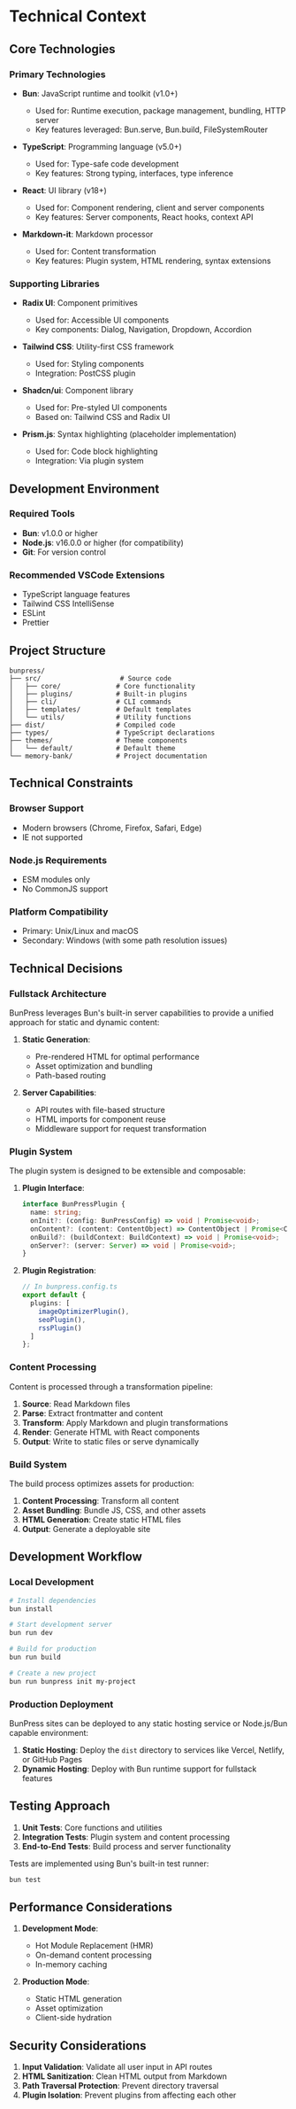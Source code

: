 # Technical Context

## Core Technologies

### Primary Technologies
- **Bun**: JavaScript runtime and toolkit (v1.0+)
  - Used for: Runtime execution, package management, bundling, HTTP server
  - Key features leveraged: Bun.serve, Bun.build, FileSystemRouter

- **TypeScript**: Programming language (v5.0+)
  - Used for: Type-safe code development
  - Key features: Strong typing, interfaces, type inference

- **React**: UI library (v18+)
  - Used for: Component rendering, client and server components
  - Key features: Server components, React hooks, context API

- **Markdown-it**: Markdown processor
  - Used for: Content transformation
  - Key features: Plugin system, HTML rendering, syntax extensions

### Supporting Libraries

- **Radix UI**: Component primitives
  - Used for: Accessible UI components 
  - Key components: Dialog, Navigation, Dropdown, Accordion

- **Tailwind CSS**: Utility-first CSS framework
  - Used for: Styling components
  - Integration: PostCSS plugin

- **Shadcn/ui**: Component library
  - Used for: Pre-styled UI components
  - Based on: Tailwind CSS and Radix UI

- **Prism.js**: Syntax highlighting (placeholder implementation)
  - Used for: Code block highlighting
  - Integration: Via plugin system

## Development Environment

### Required Tools
- **Bun**: v1.0.0 or higher
- **Node.js**: v16.0.0 or higher (for compatibility)
- **Git**: For version control

### Recommended VSCode Extensions
- TypeScript language features
- Tailwind CSS IntelliSense
- ESLint
- Prettier

## Project Structure

```
bunpress/
├── src/                    # Source code
│   ├── core/              # Core functionality
│   ├── plugins/           # Built-in plugins
│   ├── cli/               # CLI commands
│   ├── templates/         # Default templates
│   └── utils/             # Utility functions
├── dist/                  # Compiled code
├── types/                 # TypeScript declarations
├── themes/                # Theme components
│   └── default/           # Default theme
└── memory-bank/           # Project documentation
```

## Technical Constraints

### Browser Support
- Modern browsers (Chrome, Firefox, Safari, Edge)
- IE not supported

### Node.js Requirements
- ESM modules only
- No CommonJS support

### Platform Compatibility
- Primary: Unix/Linux and macOS
- Secondary: Windows (with some path resolution issues)

## Technical Decisions

### Fullstack Architecture
BunPress leverages Bun's built-in server capabilities to provide a unified approach for static and dynamic content:

1. **Static Generation**:
   - Pre-rendered HTML for optimal performance
   - Asset optimization and bundling
   - Path-based routing

2. **Server Capabilities**:
   - API routes with file-based structure
   - HTML imports for component reuse
   - Middleware support for request transformation

### Plugin System
The plugin system is designed to be extensible and composable:

1. **Plugin Interface**:
   ```typescript
   interface BunPressPlugin {
     name: string;
     onInit?: (config: BunPressConfig) => void | Promise<void>;
     onContent?: (content: ContentObject) => ContentObject | Promise<ContentObject>;
     onBuild?: (buildContext: BuildContext) => void | Promise<void>;
     onServer?: (server: Server) => void | Promise<void>;
   }
   ```

2. **Plugin Registration**:
   ```typescript
   // In bunpress.config.ts
   export default {
     plugins: [
       imageOptimizerPlugin(),
       seoPlugin(),
       rssPlugin()
     ]
   };
   ```

### Content Processing
Content is processed through a transformation pipeline:

1. **Source**: Read Markdown files
2. **Parse**: Extract frontmatter and content
3. **Transform**: Apply Markdown and plugin transformations
4. **Render**: Generate HTML with React components
5. **Output**: Write to static files or serve dynamically

### Build System
The build process optimizes assets for production:

1. **Content Processing**: Transform all content
2. **Asset Bundling**: Bundle JS, CSS, and other assets
3. **HTML Generation**: Create static HTML files
4. **Output**: Generate a deployable site

## Development Workflow

### Local Development
```bash
# Install dependencies
bun install

# Start development server
bun run dev

# Build for production
bun run build

# Create a new project
bun run bunpress init my-project
```

### Production Deployment
BunPress sites can be deployed to any static hosting service or Node.js/Bun capable environment:

1. **Static Hosting**: Deploy the `dist` directory to services like Vercel, Netlify, or GitHub Pages
2. **Dynamic Hosting**: Deploy with Bun runtime support for fullstack features

## Testing Approach

1. **Unit Tests**: Core functions and utilities
2. **Integration Tests**: Plugin system and content processing
3. **End-to-End Tests**: Build process and server functionality

Tests are implemented using Bun's built-in test runner:
```bash
bun test
```

## Performance Considerations

1. **Development Mode**:
   - Hot Module Replacement (HMR)
   - On-demand content processing
   - In-memory caching

2. **Production Mode**:
   - Static HTML generation
   - Asset optimization
   - Client-side hydration

## Security Considerations

1. **Input Validation**: Validate all user input in API routes
2. **HTML Sanitization**: Clean HTML output from Markdown
3. **Path Traversal Protection**: Prevent directory traversal
4. **Plugin Isolation**: Prevent plugins from affecting each other